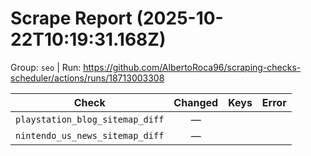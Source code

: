 # Scrape Report (2025-10-22T10:19:31.168Z)

Group: `seo`  |  Run: https://github.com/AlbertoRoca96/scraping-checks-scheduler/actions/runs/18713003308

| Check | Changed | Keys | Error |
|---|:---:|:--|:--|
| `playstation_blog_sitemap_diff` | — |  |  |
| `nintendo_us_news_sitemap_diff` | — |  |  |
